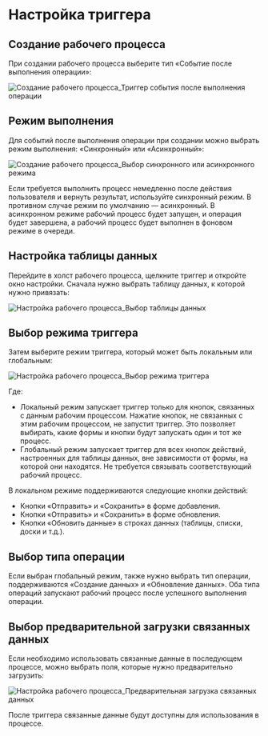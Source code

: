 # Настройка триггера

## Создание рабочего процесса

При создании рабочего процесса выберите тип «Событие после выполнения операции»:

![Создание рабочего процесса_Триггер события после выполнения операции](https://static-docs.nocobase.com/13c87035ec1bb7332514676d3e896007.png)

## Режим выполнения

Для событий после выполнения операции при создании можно выбрать режим выполнения: «Синхронный» или «Асинхронный»:

![Создание рабочего процесса_Выбор синхронного или асинхронного режима](https://static-docs.nocobase.com/bc83525c7e539d578f9e2e20baf9ab69.png)

Если требуется выполнить процесс немедленно после действия пользователя и вернуть результат, используйте синхронный режим. В противном случае режим по умолчанию — асинхронный. В асинхронном режиме рабочий процесс будет запущен, и операция будет завершена, а рабочий процесс будет выполнен в фоновом режиме в очереди.

## Настройка таблицы данных

Перейдите в холст рабочего процесса, щелкните триггер и откройте окно настройки. Сначала нужно выбрать таблицу данных, к которой нужно привязать:

![Настройка рабочего процесса_Выбор таблицы данных](https://static-docs.nocobase.com/35c49a91eba731127edcf76719c97634.png)

## Выбор режима триггера

Затем выберите режим триггера, который может быть локальным или глобальным:

![Настройка рабочего процесса_Выбор режима триггера](https://static-docs.nocobase.com/317809c48b2f2a2d38aedc7d08abdadc.png)

Где:

* Локальный режим запускает триггер только для кнопок, связанных с данным рабочим процессом. Нажатие кнопок, не связанных с этим рабочим процессом, не запустит триггер. Это позволяет выбирать, какие формы и кнопки будут запускать один и тот же процесс.
* Глобальный режим запускает триггер для всех кнопок действий, настроенных для таблицы данных, вне зависимости от формы, на которой они находятся. Не требуется связывать соответствующий рабочий процесс.

В локальном режиме поддерживаются следующие кнопки действий:

* Кнопки «Отправить» и «Сохранить» в форме добавления.
* Кнопки «Отправить» и «Сохранить» в форме обновления.
* Кнопки «Обновить данные» в строках данных (таблицы, списки, доски и т.д.).

## Выбор типа операции

Если выбран глобальный режим, также нужно выбрать тип операции, поддерживаются «Создание данных» и «Обновление данных». Оба типа операций запускают рабочий процесс после успешного выполнения операции.

## Выбор предварительной загрузки связанных данных

Если необходимо использовать связанные данные в последующем процессе, можно выбрать поля, которые нужно предварительно загрузить:

![Настройка рабочего процесса_Предварительная загрузка связанных данных](https://static-docs.nocobase.com/5cded063509c7ba1d34f49bec8d68227.png)

После триггера связанные данные будут доступны для использования в процессе.